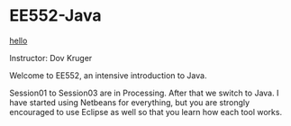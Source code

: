 # EE552-Java

[hello](google.com)

Instructor: Dov Kruger

Welcome to EE552, an intensive introduction to Java.

Session01 to Session03 are in Processing.  After that we switch to
Java.  I have started using Netbeans for everything, but you are
strongly encouraged to use Eclipse as well so that you learn how each
tool works.
